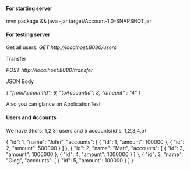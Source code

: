 
#### For starting server

mvn package && java -jar target/Account-1.0-SNAPSHOT.jar

#### For testing server

Get all users:
_GET http://localhost:8080/users_

Transfer 

_POST http://localhost:8080/transfer_

JSON Body

_{
	"fromAccountId": 6, 
	"toAccountId": 3, 
	"amount" : "4"
}_


Also you can glance on ApplicationTest



#### Users and Accounts 

We have 3(id's: 1,2,3) users and 5 accounts(id's: 1,2,3,4,5)

{
      "id": 1,
      "name": "John",
      "accounts": [
        {
          "id": 1,
          "amount": 100000
        },
        {
          "id": 2,
          "amount": 500000
        }
      ]
    },
    {
      "id": 2,
      "name": "Matt",
      "accounts": [
        {
          "id": 3,
          "amount": 1000000
        },
        {
          "id": 4,
          "amount": 1000000
        }
      ]
    },
    {
      "id": 3,
      "name": "Oleg",
      "accounts": [
        {
          "id": 5,
          "amount": 100000
        }
      ]
    }

